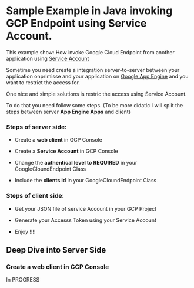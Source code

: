 #  **Sample Example  in Java invoking GCP Endpoint using Service Account.**

This example show: How invoke Google Cloud Endpoint from another application using [Service Account](https://developers.google.com/identity/protocols/OAuth2ServiceAccount)

Sometime you need create a integration server-to-server between your application onprimisse and your application on [Google App Engine](https://cloud.google.com/appengine/) and you want to restrict the access for. 

One nice and simple solutions is restric the access using Service Account.

To do that you need follow some steps. (To be more didatic I will split the steps between server **App Engine Apps** and client) 

### Steps of server side:

- Create a **web client** in GCP Console

- Create a **Service Account** in GCP Console

- Change the **authentical level to REQUIRED** in your GoogleCloundEndpoint Class

- Include the **clients id** in your GoogleCloundEndpoint Class

### Steps of client side:

- Get your JSON file of service Account in your GCP Project

- Generate your Accesss Token using your Service Account

- Enjoy !!!!

## Deep Dive into Server Side

### Create a **web client** in GCP Console

In PROGRESS